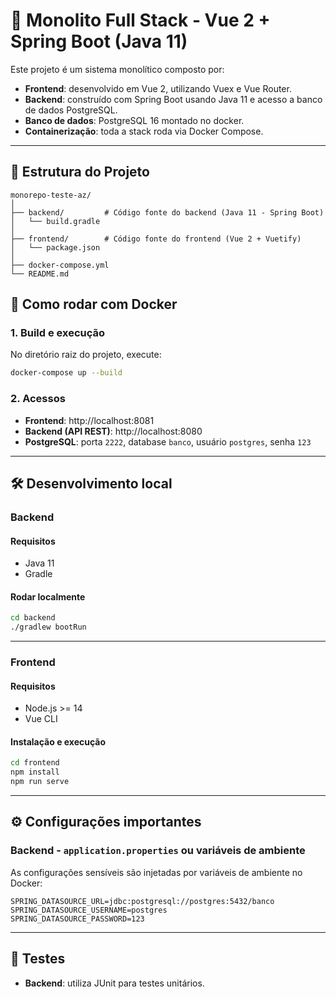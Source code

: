 # 🧱 Monolito Full Stack - Vue 2 + Spring Boot (Java 11)

Este projeto é um sistema monolítico composto por:

- **Frontend**: desenvolvido em Vue 2, utilizando Vuex e Vue Router.
- **Backend**: construído com Spring Boot usando Java 11 e acesso a banco de dados PostgreSQL.
- **Banco de dados**: PostgreSQL 16 montado no docker.
- **Containerização**: toda a stack roda via Docker Compose.

---

## 📁 Estrutura do Projeto

```
monorepo-teste-az/
│
├── backend/         # Código fonte do backend (Java 11 - Spring Boot)
│   └── build.gradle
│
├── frontend/        # Código fonte do frontend (Vue 2 + Vuetify)
│   └── package.json
│
├── docker-compose.yml
└── README.md
```

## 🐳 Como rodar com Docker

### 1. Build e execução

No diretório raiz do projeto, execute:

```bash
docker-compose up --build
```

### 2. Acessos

- **Frontend**: http://localhost:8081
- **Backend (API REST)**: http://localhost:8080
- **PostgreSQL**: porta `2222`, database `banco`, usuário `postgres`, senha `123`

---

## 🛠️ Desenvolvimento local

### Backend

#### Requisitos

- Java 11
- Gradle

#### Rodar localmente

```bash
cd backend
./gradlew bootRun
```

---

### Frontend

#### Requisitos

- Node.js >= 14
- Vue CLI

#### Instalação e execução

```bash
cd frontend
npm install
npm run serve
```

---

## ⚙️ Configurações importantes

### Backend - `application.properties` ou variáveis de ambiente

As configurações sensíveis são injetadas por variáveis de ambiente no Docker:

```properties
SPRING_DATASOURCE_URL=jdbc:postgresql://postgres:5432/banco
SPRING_DATASOURCE_USERNAME=postgres
SPRING_DATASOURCE_PASSWORD=123
```

---

## 🧪 Testes

- **Backend**: utiliza JUnit para testes unitários.

